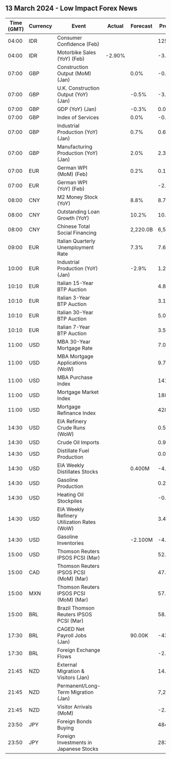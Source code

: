 ## 13 March 2024 - Low Impact Forex News

| Time (GMT) | Currency | Event | Actual | Forecast | Previous |
|------|----------|-------|--------|----------|----------|
| 04:00 | IDR | Consumer Confidence (Feb) |  |  | 125.0 |
| 04:00 | IDR | Motorbike Sales (YoY) (Feb) | -2.90% |  | -3.70% |
| 07:00 | GBP | Construction Output (MoM) (Jan) |  | 0.0% | -0.5% |
| 07:00 | GBP | U.K. Construction Output (YoY) (Jan) |  | -0.5% | -3.2% |
| 07:00 | GBP | GDP (YoY) (Jan) |  | -0.3% | 0.0% |
| 07:00 | GBP | Index of Services |  | 0.0% | -0.2% |
| 07:00 | GBP | Industrial Production (YoY) (Jan) |  | 0.7% | 0.6% |
| 07:00 | GBP | Manufacturing Production (YoY) (Jan) |  | 2.0% | 2.3% |
| 07:00 | EUR | German WPI (MoM) (Feb) |  | 0.2% | 0.1% |
| 07:00 | EUR | German WPI (YoY) (Feb) |  |  | -2.7% |
| 08:00 | CNY | M2 Money Stock (YoY) |  | 8.8% | 8.7% |
| 08:00 | CNY | Outstanding Loan Growth (YoY) |  | 10.2% | 10.4% |
| 08:00 | CNY | Chinese Total Social Financing |  | 2,220.0B | 6,500.0B |
| 09:00 | EUR | Italian Quarterly Unemployment Rate |  | 7.3% | 7.6% |
| 10:00 | EUR | Industrial Production (YoY) (Jan) |  | -2.9% | 1.2% |
| 10:10 | EUR | Italian 15-Year BTP Auction |  |  | 4.84% |
| 10:10 | EUR | Italian 3-Year BTP Auction |  |  | 3.15% |
| 10:10 | EUR | Italian 30-Year BTP Auction |  |  | 5.050% |
| 10:10 | EUR | Italian 7-Year BTP Auction |  |  | 3.53% |
| 11:00 | USD | MBA 30-Year Mortgage Rate |  |  | 7.02% |
| 11:00 | USD | MBA Mortgage Applications (WoW) |  |  | 9.7% |
| 11:00 | USD | MBA Purchase Index |  |  | 141.1 |
| 11:00 | USD | Mortgage Market Index |  |  | 188.2 |
| 11:00 | USD | Mortgage Refinance Index |  |  | 428.1 |
| 14:30 | USD | EIA Refinery Crude Runs (WoW) |  |  | 0.594M |
| 14:30 | USD | Crude Oil Imports |  |  | 0.928M |
| 14:30 | USD | Distillate Fuel Production |  |  | 0.056M |
| 14:30 | USD | EIA Weekly Distillates Stocks |  | 0.400M | -4.131M |
| 14:30 | USD | Gasoline Production |  |  | 0.207M |
| 14:30 | USD | Heating Oil Stockpiles |  |  | -0.812M |
| 14:30 | USD | EIA Weekly Refinery Utilization Rates (WoW) |  |  | 3.4% |
| 14:30 | USD | Gasoline Inventories |  | -2.100M | -4.460M |
| 15:00 | USD | Thomson Reuters IPSOS PCSI (Mar) |  |  | 52.03 |
| 15:00 | CAD | Thomson Reuters IPSOS PCSI (MoM) (Mar) |  |  | 47.38 |
| 15:00 | MXN | Thomson Reuters IPSOS PCSI (MoM) (Mar) |  |  | 57.50 |
| 15:00 | BRL | Brazil Thomson Reuters IPSOS PCSI (Mar) |  |  | 58.00 |
| 17:30 | BRL | CAGED Net Payroll Jobs (Jan) |  | 90.00K | -430.16K |
| 17:30 | BRL | Foreign Exchange Flows |  |  | -2.317B |
| 21:45 | NZD | External Migration & Visitors (Jan) |  |  | 14.80% |
| 21:45 | NZD | Permanent/Long-Term Migration (Jan) |  |  | 7,260 |
| 21:45 | NZD | Visitor Arrivals (MoM) |  |  | -2.2% |
| 23:50 | JPY | Foreign Bonds Buying |  |  | 484.6B |
| 23:50 | JPY | Foreign Investments in Japanese Stocks |  |  | 283.9B |
